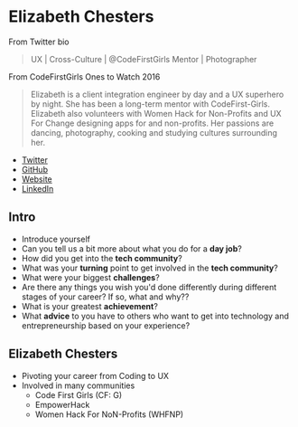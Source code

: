 # Elizabeth Chesters

From Twitter bio
> UX | Cross-Culture | @CodeFirstGirls Mentor | Photographer

From CodeFirstGirls Ones to Watch 2016
> Elizabeth is a client integration engineer by day and a UX superhero by night. She has been a long-term mentor with CodeFirst-Girls. Elizabeth also volunteers with Women Hack for Non-Profits and UX For Change designing apps for and non-profits. Her passions are dancing, photography, cooking and studying cultures surrounding her.

* [Twitter](https://twitter.com/EChesters)
* [GitHub](https://github.com/EChesters)
* [Website](http://echesters.co.uk)
* [LinkedIn](https://www.linkedin.com/in/elizabeth-chesters-a9297883)

## Intro

* Introduce yourself
* Can you tell us a bit more about what you do for a **day job**?
* How did you get into the **tech community**?
* What was your **turning** point to get involved in the **tech community**?
* What were your biggest **challenges**?
* Are there any things you wish you'd done differently during different stages of your career? If so, what and why??
* What is your greatest **achievement**?
* What **advice** to you have to others who want to get into technology and entrepreneurship based on your experience?

## Elizabeth Chesters

* Pivoting your career from Coding to UX
* Involved in many communities
    * Code First Girls (CF: G)
    * EmpowerHack
    * Women Hack For NoN-Profits (WHFNP)
